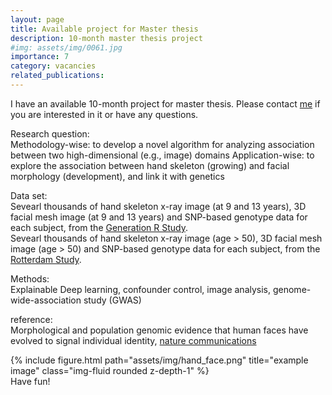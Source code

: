 ```yaml
---
layout: page
title: Available project for Master thesis
description: 10-month master thesis project
#img: assets/img/0061.jpg
importance: 7
category: vacancies
related_publications:
---
```

I have an available 10-month project for master thesis. Please contact [me](https://tsingmessage.github.io/) if you are interested in it or have any questions.

Research question:<br>
Methodology-wise: to develop a novel algorithm for analyzing association between two high-dimensional (e.g., image) domains
Application-wise: to explore the association between hand skeleton (growing) and facial morphology (development), and link it with genetics

Data set:<br>
Sevearl thousands of hand skeleton x-ray image (at 9 and 13 years), 3D facial mesh image (at 9 and 13 years) and SNP-based genotype data for each subject, from the [Generation R Study](https://pubmed.ncbi.nlm.nih.gov/16826450/).<br>
Sevearl thousands of hand skeleton x-ray image (age > 50), 3D facial mesh image (age > 50) and SNP-based genotype data for each subject, from the [Rotterdam Study](https://link.springer.com/article/10.1007/s10654-017-0321-4).

Methods:<br>
Explainable Deep learning, confounder control, image analysis, genome-wide-association study (GWAS)

reference:<br>
Morphological and population genomic evidence that human faces have evolved to signal individual identity, [nature communications](https://www.nature.com/articles/ncomms5800#Sec2)

<div class="row">
    <div class="col-sm mt-3 mt-md-0">
        {% include figure.html path="assets/img/hand_face.png" title="example image" class="img-fluid rounded z-depth-1" %}
    </div>
</div>
<div class="caption">
    Have fun!
</div>
